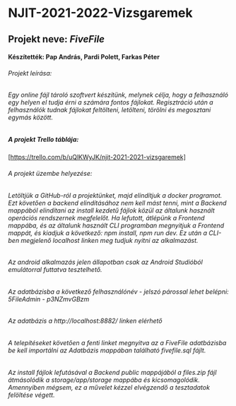 # NJIT-2021-2022-Vizsgaremek

## Projekt neve: *FiveFile*

#### Készítették: Pap András, Pardi Polett, Farkas Péter

###### Projekt leírása:

###### Egy online fájl tároló szoftvert készítünk, melynek célja, hogy a felhasználó egy helyen el tudja érni a számára fontos fájlokat. Regisztráció után a felhasználók tudnak fájlokat feltölteni, letölteni, törölni és megosztani egymás között.

##### A projekt Trello táblája:

[https://trello.com/b/uQlKWyJK/njit-2021-2021-vizsgaremek]

###### A projekt üzembe helyezése:

###### Letöltjük a GitHub-ról a projektünket, majd elindítjuk a docker programot. Ezt követően a backend elindításához nem kell mást tenni, mint a Backend mappából elindítani az install kezdetű fájlok közül az általunk használt operációs rendszernek megfelelőt.  Ha lefutott, átlépünk a Frontend mappába, és az általunk használt CLI programban megnyitjuk a Frontend mappát, és kiadjuk a következő: npm install, npm run dev. Ez után a CLI-ben megjelenő localhost linken meg tudjuk nyitni az alkalmazást.
###### Az android alkalmazás jelen állapotban csak az Android Studióból emulátorral futtatva tesztelhető.

###### Az adatbázisba a következő felhasználónév - jelszó párossal lehet belépni: 5FileAdmin - p3NZmvGBzm
###### Az adatbázis a http://localhost:8882/ linken elérhető

###### A telepítéseket követően a fenti linket megnyitva az a FiveFile adatbázisba be kell importálni az Adatbázis mappában található fivefile.sql fájlt.

###### Az install fájlok lefutásával a Backend public mappájából a files.zip fájl átmásolódik a storage/app/storage mappába és kicsomagolódik. Amennyiben mégsem, ez a művelet kézzel elvégzendő a tesztadatok felöltése végett. 